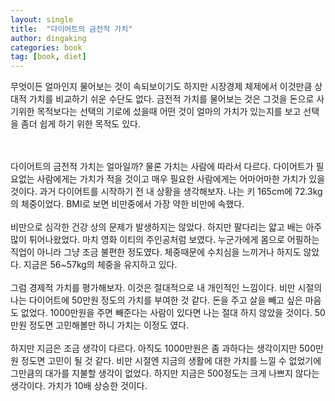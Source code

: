```yaml
---
layout: single
title:  "다이어트의 금전적 가치"
author: dingaking
categories: book
tag: [book, diet]
---
```



무엇이든 얼마인지 물어보는 것이 속되보이기도 하지만 시장경제 체제에서 이것만큼 상대적 가치를 비교하기 쉬운 수단도 없다. 금전적 가치를 물어보는 것은 그것을 돈으로 사기위한 목적보다는 선택의 기로에 섰을때 어떤 것이 얼마의 가치가 있는지를 보고 선택을 좀더 쉽게 하기 위한 목적도 있다.

<br />
<br />
다이어트의 금전적 가치는 얼마일까? 물론 가치는 사람에 따라서 다르다. 다이어트가 필요없는 사람에게는 가치가 적을 것이고 매우 필요한 사람에게는 어마어마한 가치가 있을 것이다. 과거 다이어트를 시작하기 전 내 상황을 생각해보자. 나는 키 165cm에 72.3kg의 체중이었다. BMI로 보면 비만중에서 가장 약한 비만에 속했다.

<br />
<br />
비만으로 심각한 건강 상의 문제가 발생하지는 않았다. 하지만 팔다리는 얇고 배는 아주 많이 튀어나왔었다. 마치 영화 이티의 주인공처럼 보였다. 누군가에게 몸으로 어필하는 직업이 아니라 그냥 조금 불편한 정도였다. 체중때문에 수치심을 느끼거나 하지도 않았다. 지금은 56~57kg의 체중을 유지하고 있다.

<br />
<br />
그럼 경제적 가치를 평가해보자. 이것은 절대적으로 내 개인적인 느낌이다. 비만 시절의 나는 다이어트에 50만원 정도의 가치를 부여한 것 같다. 돈을 주고 살을 빼고 싶은 마음도 없었다. 1000만원을 주면 빼준다는 사람이 있다면 나는 절대 하지 않았을 것이다. 50만원 정도면 고민해볼만 하니 가치는 이정도 였다.

<br />
<br />
하지만 지금은 조금 생각이 다르다. 아직도 1000만원은 좀 과하다는 생각이지만 500만원 정도면 고민이 될 것 같다. 비만 시절엔 지금의 생활에 대한 가치를 느낄 수 없었기에 그만큼의 대가를 지불할 생각이 없었다. 하지만 지금은 500정도는 크게 나쁘지 않다는 생각이다. 가치가 10배 상승한 것이다.

<br />
<br />
